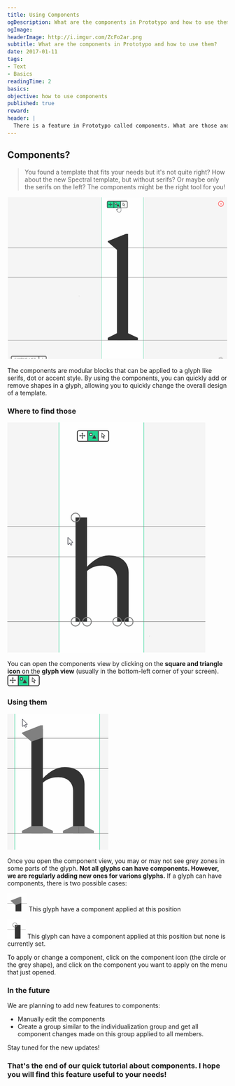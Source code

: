```yaml
---
title: Using Components
ogDescription: What are the components in Prototypo and how to use them
ogImage:
headerImage: http://i.imgur.com/ZcFo2ar.png
subtitle: What are the components in Prototypo and how to use them?
date: 2017-01-11
tags:
- Text
- Basics
readingTime: 2
basics:
objective: how to use components
published: true
reward:
header: |
  There is a feature in Prototypo called components. What are those and how to use them? You will see that in this quick tutorial.
---
```


## Components?

>You found a template that fits your needs but it's not quite right?
>How about the new Spectral template, but without serifs? Or maybe only the serifs on the left?
>The components might be the right tool for you!

![Component - Basics](components-base.gif)

The components are modular blocks that can be applied to a glyph like serifs, dot or accent style.
By using the components, you can quickly add or remove shapes in a glyph, allowing you to quickly change the overall design of a template.

### Where to find those

![Component - Adding serifs](adding-serifs.gif)

You can open the components view by clicking on the **square and triangle icon** on the **glyph view** (usually in the bottom-left corner of your screen).
![Component - component menu icon - Small](menu-icons.png)

### Using them

![Component - green zones](green-zones.gif)

Once you open the component view, you may or may not see grey zones in some parts of the glyph.
**Not all glyphs can have components. However, we are regularly adding new ones for varions glyphs.**
If a glyph can have components, there is two possible cases:

![Component - hasComponent](hasComponent.png) This glyph have a component applied at this position

![Component - hasComponentNone](hasComponentNone.png) This glyph can have a component applied at this position but none is currently set.

To apply or change a component, click on the component icon (the circle or the grey shape), and click on the component you want to apply on the menu that just opened.

### In the future 

We are planning to add new features to components: 
* Manually edit the components
* Create a group similar to the individualization group and get all component changes made on this group applied to all members.

Stay tuned for the new updates!
 
### That's the end of our quick tutorial about components. I hope you will find this feature useful to your needs!
